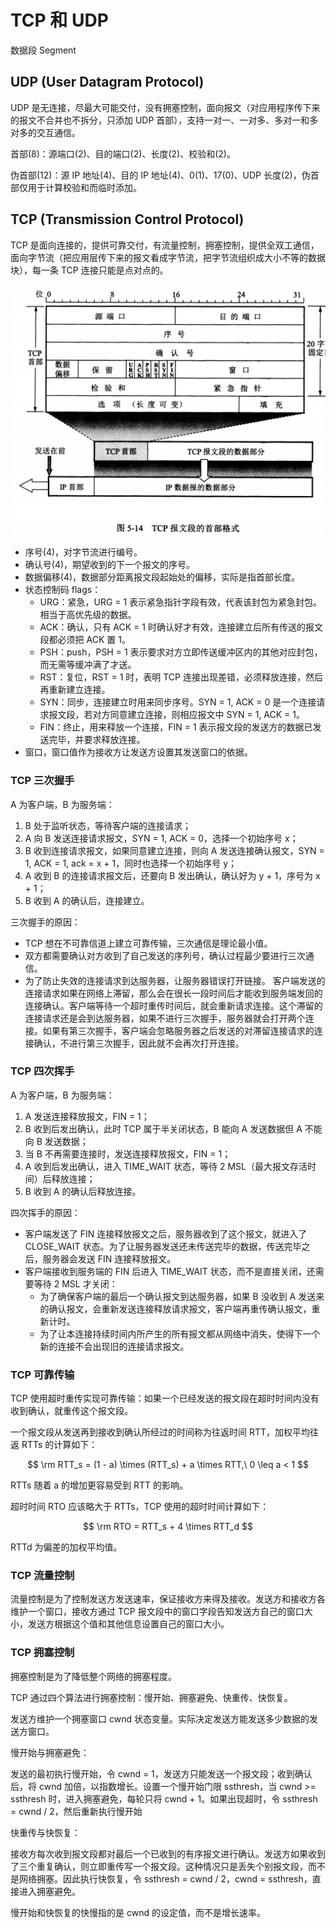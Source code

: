 
# TCP 和 UDP

数据段 Segment

## UDP (User Datagram Protocol)

UDP 是无连接，尽最大可能交付，没有拥塞控制，面向报文（对应用程序传下来的报文不合并也不拆分，只添加 UDP 首部），支持一对一、一对多、多对一和多对多的交互通信。

首部(8)：源端口(2)、目的端口(2)、长度(2)、校验和(2)。

伪首部(12)：源 IP 地址(4)、目的 IP 地址(4)、0(1)、17(0)、UDP 长度(2)，伪首部仅用于计算校验和而临时添加。

## TCP (Transmission Control Protocol)

TCP 是面向连接的，提供可靠交付，有流量控制，拥塞控制，提供全双工通信，面向字节流（把应用层传下来的报文看成字节流，把字节流组织成大小不等的数据块），每一条 TCP 连接只能是点对点的。

![](./tcp_head.png)

- 序号(4)，对字节流进行编号。
- 确认号(4)，期望收到的下一个报文的序号。
- 数据偏移(4)，数据部分距离报文段起始处的偏移，实际是指首部长度。
- 状态控制码 flags：
    - URG：紧急，URG = 1 表示紧急指针字段有效，代表该封包为紧急封包。相当于高优先级的数据。
    - ACK：确认，只有 ACK = 1 时确认好才有效，连接建立后所有传送的报文段都必须把 ACK 置 1。
    - PSH：push，PSH = 1 表示要求对方立即传送缓冲区内的其他对应封包，而无需等缓冲满了才送。
    - RST：复位，RST = 1 时，表明 TCP 连接出现差错，必须释放连接，然后再重新建立连接。
    - SYN：同步，连接建立时用来同步序号。SYN = 1, ACK = 0 是一个连接请求报文段，若对方同意建立连接，则相应报文中 SYN = 1, ACK = 1。
    - FIN：终止，用来释放一个连接，FIN = 1 表示报文段的发送方的数据已发送完毕，并要求释放连接。
- 窗口，窗口值作为接收方让发送方设置其发送窗口的依据。

### TCP 三次握手

A 为客户端，B 为服务端：

1. B 处于监听状态，等待客户端的连接请求；
2. A 向 B 发送连接请求报文，SYN = 1, ACK = 0，选择一个初始序号 x；
3. B 收到连接请求报文，如果同意建立连接，则向 A 发送连接确认报文，SYN = 1, ACK = 1, ack = x + 1，同时也选择一个初始序号 y；
4. A 收到 B 的连接请求报文后，还要向 B 发出确认，确认好为 y + 1，序号为 x + 1；
5. B 收到 A 的确认后，连接建立。

三次握手的原因：

- TCP 想在不可靠信道上建立可靠传输，三次通信是理论最小值。
- 双方都需要确认对方收到了自己发送的序列号，确认过程最少要进行三次通信。
- 为了防止失效的连接请求到达服务器，让服务器错误打开链接。
    客户端发送的连接请求如果在网络上滞留，那么会在很长一段时间后才能收到服务端发回的连接确认。客户端等待一个超时重传时间后，就会重新请求连接。这个滞留的连接请求还是会到达服务器，如果不进行三次握手，服务器就会打开两个连接。如果有第三次握手，客户端会忽略服务器之后发送的对滞留连接请求的连接确认，不进行第三次握手，因此就不会再次打开连接。

### TCP 四次挥手

A 为客户端，B 为服务端：

1. A 发送连接释放报文，FIN = 1；
2. B 收到后发出确认，此时 TCP 属于半关闭状态，B 能向 A 发送数据但 A 不能向 B 发送数据；
3. 当 B 不再需要连接时，发送连接释放报文，FIN = 1；
4. A 收到后发出确认，进入 TIME_WAIT 状态，等待 2 MSL（最大报文存活时间）后释放连接；
5. B 收到 A 的确认后释放连接。

四次挥手的原因：

- 客户端发送了 FIN 连接释放报文之后，服务器收到了这个报文，就进入了 CLOSE_WAIT 状态。为了让服务器发送还未传送完毕的数据，传送完毕之后，服务器会发送 FIN 连接释放报文。
- 客户端接收到服务端的 FIN 后进入 TIME_WAIT 状态，而不是直接关闭，还需要等待 2 MSL 才关闭：
    - 为了确保客户端的最后一个确认报文到达服务器，如果 B 没收到 A 发送来的确认报文，会重新发送连接释放请求报文，客户端再重传确认报文，重新计时。
    - 为了让本连接持续时间内所产生的所有报文都从网络中消失，使得下一个新的连接不会出现旧的连接请求报文。

### TCP 可靠传输

TCP 使用超时重传实现可靠传输：如果一个已经发送的报文段在超时时间内没有收到确认，就重传这个报文段。

一个报文段从发送再到接收到确认所经过的时间称为往返时间 RTT，加权平均往返 RTTs 的计算如下：

$$
\rm RTT_s = (1 - a) \times (RTT_s) + a \times RTT,\ 0 \leq a < 1
$$

RTTs 随着 a 的增加更容易受到 RTT 的影响。

超时时间 RTO 应该略大于 RTTs，TCP 使用的超时时间计算如下：

$$
\rm RTO = RTT_s + 4 \times RTT_d
$$

RTTd 为偏差的加权平均值。

### TCP 流量控制

流量控制是为了控制发送方发送速率，保证接收方来得及接收。发送方和接收方各维护一个窗口，接收方通过 TCP 报文段中的窗口字段告知发送方自己的窗口大小，发送方根据这个值和其他信息设置自己的窗口大小。

### TCP 拥塞控制

拥塞控制是为了降低整个网络的拥塞程度。

TCP 通过四个算法进行拥塞控制：慢开始、拥塞避免、快重传、快恢复。

发送方维护一个拥塞窗口 cwnd 状态变量。实际决定发送方能发送多少数据的发送方窗口。

慢开始与拥塞避免：

发送的最初执行慢开始，令 cwnd = 1，发送方只能发送一个报文段；收到确认后，将 cwnd 加倍，以指数增长。设置一个慢开始门限 ssthresh，当 cwnd >= ssthresh 时，进入拥塞避免，每轮只将 cwnd + 1。如果出现超时，令 ssthresh = cwnd / 2，然后重新执行慢开始

快重传与快恢复：

接收方每次收到报文段都对最后一个已收到的有序报文进行确认。发送方如果收到了三个重复确认，则立即重传写一个报文段。这种情况只是丢失个别报文段，而不是网络拥塞。因此执行快恢复，令 ssthresh = cwnd / 2，cwnd = ssthresh，直接进入拥塞避免。

慢开始和快恢复的快慢指的是 cwnd 的设定值，而不是增长速率。